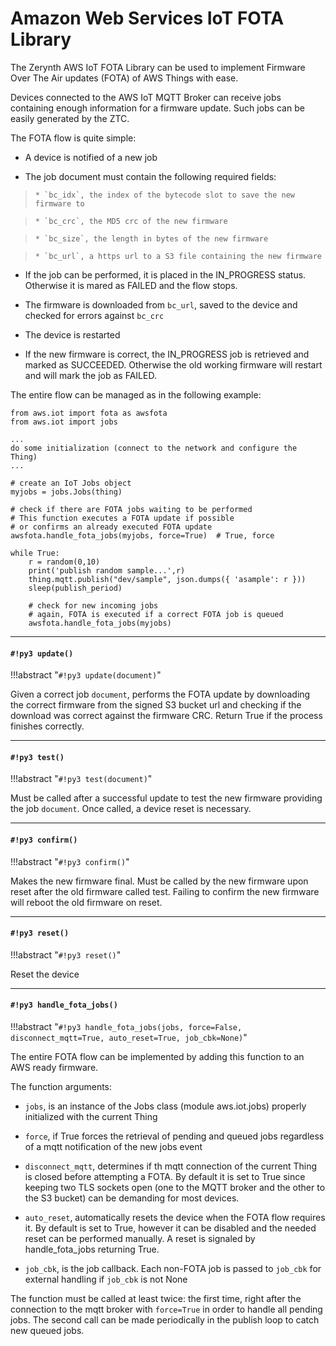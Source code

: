 # Amazon Web Services IoT FOTA Library

The Zerynth AWS IoT FOTA Library can be used to implement Firmware Over The Air updates (FOTA) of AWS Things with ease.

Devices connected to the AWS IoT MQTT Broker can receive jobs containing enough information for a firmware update. Such jobs can be easily generated by the ZTC.

The FOTA flow is quite simple:


* A device is notified of a new job


* The job document must contain the following required fields:

> 
>     * `bc_idx`, the index of the bytecode slot to save the new firmware to


>     * `bc_crc`, the MD5 crc of the new firmware


>     * `bc_size`, the length in bytes of the new firmware


>     * `bc_url`, a https url to a S3 file containing the new firmware


* If the job can be performed, it is placed in the IN_PROGRESS status. Otherwise it is mared as FAILED and the flow stops.


* The firmware is downloaded from `bc_url`, saved to the device and checked for errors against `bc_crc`


* The device is restarted


* If the new firmware is correct, the IN_PROGRESS job is retrieved and marked as SUCCEEDED. Otherwise the old working firmware will restart and will mark the job as FAILED.

The entire flow can be managed as in the following example:

```
from aws.iot import fota as awsfota
from aws.iot import jobs

...
do some initialization (connect to the network and configure the Thing)
...

# create an IoT Jobs object
myjobs = jobs.Jobs(thing)

# check if there are FOTA jobs waiting to be performed
# This function executes a FOTA update if possible
# or confirms an already executed FOTA update
awsfota.handle_fota_jobs(myjobs, force=True)  # True, force

while True:
    r = random(0,10)
    print('publish random sample...',r)
    thing.mqtt.publish("dev/sample", json.dumps({ 'asample': r }))
    sleep(publish_period)

    # check for new incoming jobs
    # again, FOTA is executed if a correct FOTA job is queued
    awsfota.handle_fota_jobs(myjobs)
```


---
#### `#!py3 update()`

!!!abstract "`#!py3 update(document)`"

Given a correct job `document`, performs the FOTA update by downloading the correct firmware from the signed S3 bucket url
and checking if the download was correct against the firmware CRC. Return True if the process finishes correctly.


---
#### `#!py3 test()`

!!!abstract "`#!py3 test(document)`"

Must be called after a successful update to test the new firmware providing the job `document`. Once called, a device reset is necessary.


---
#### `#!py3 confirm()`

!!!abstract "`#!py3 confirm()`"

Makes the new firmware final. Must be called by the new firmware upon reset after the old firmware called test. Failing to confirm the new firmware will reboot the old firmware on reset.


---
#### `#!py3 reset()`

!!!abstract "`#!py3 reset()`"

Reset the device


---
#### `#!py3 handle_fota_jobs()`

!!!abstract "`#!py3 handle_fota_jobs(jobs, force=False, disconnect_mqtt=True, auto_reset=True, job_cbk=None)`"

The entire FOTA flow can be implemented by adding this function to an AWS ready firmware.

The function arguments:


* `jobs`, is an instance of the Jobs class (module aws.iot.jobs) properly initialized with the current Thing


* `force`, if True forces the retrieval of pending and queued jobs regardless of a mqtt notification of the new jobs event


* `disconnect_mqtt`, determines if th mqtt connection of the current Thing is closed before attempting a FOTA. By default it is set to True since keeping two TLS sockets open (one to the MQTT broker and the other to the S3 bucket) can be demanding for most devices.


* `auto_reset`, automatically resets the device when the FOTA flow requires it. By default is set to True, however it can be disabled and the needed reset can be performed manually. A reset is signaled by handle_fota_jobs returning True.


* `job_cbk`, is the job callback. Each non-FOTA job is passed to `job_cbk` for external handling if `job_cbk` is not None

The function must be called at least twice: the first time, right after the connection to the mqtt broker with `force=True` in order to handle all pending jobs. The second call can be made periodically in the publish loop to catch new queued jobs.
